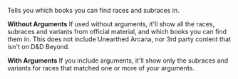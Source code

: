 Tells you which books you can find races and subraces in.

**Without Arguments**
If used without arguments, it'll show all the races, subraces and variants from official material, and which books you can find them in. This does not include Unearthed Arcana, nor 3rd party content that isn't on D&D Beyond.

**With Arguments**
If you include arguments, it'll show only the subraces and variants for races that matched one or more of your arguments.